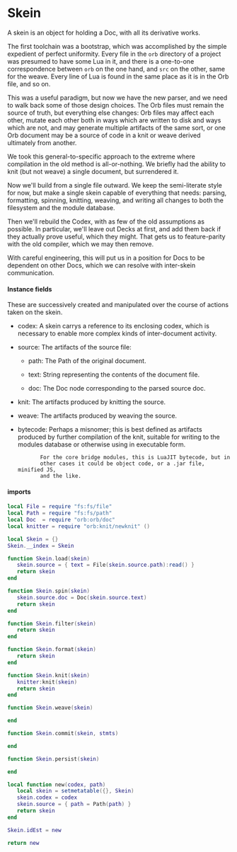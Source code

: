 # Skein


  A skein is an object for holding a Doc, with all its derivative works.


The first toolchain was a bootstrap, which was accomplished by the simple
expedient of perfect uniformity.  Every file in the ``orb`` directory of a
project was presumed to have some Lua in it, and there is a one-to-one
correspondence between ``orb`` on the one hand, and ``src`` on the other, same
for the weave.  Every line of Lua is found in the same place as it is in the
Orb file, and so on.


This was a useful paradigm, but now we have the new parser, and we need to
walk back some of those design choices.  The Orb files must remain the source
of truth, but everything else changes: Orb files may affect each other,
mutate each other both in ways which are written to disk and ways which are
not, and may generate multiple artifacts of the same sort, or one Orb document
may be a source of code in a knit or weave derived ultimately from another.


We took this general-to-specific approach to the extreme where compilation in
the old method is all-or-nothing.  We briefly had the ability to knit (but not
weave) a single document, but surrendered it.


Now we'll build from a single file outward.  We keep the semi-literate style
for now, but make a single skein capable of everything that needs: parsing,
formatting, spinning, knitting, weaving, and writing all changes to both the
filesystem and the module database.


Then we'll rebuild the Codex, with as few of the old assumptions as possible.
In particular, we'll leave out Decks at first, and add them back if they
actually prove useful, which they might.  That gets us to feature-parity with
the old compiler, which we may then remove.


With careful engineering, this will put us in a position for Docs to be
dependent on other Docs, which we can resolve with inter-skein communication.


#### Instance fields

These are successively created and manipulated over the course of actions
taken on the skein.


- codex:  A skein carrys a reference to its enclosing codex, which is
          necessary to enable more complex kinds of inter-document activity.


- source:  The artifacts of the source file:


  - path:  The Path of the original document.


  - text:  String representing the contents of the document file.


  - doc:   The Doc node corresponding to the parsed source doc.


- knit:   The artifacts produced by knitting the source.


- weave:  The artifacts produced by weaving the source.


- bytecode:  Perhaps a misnomer; this is best defined as artifacts produced by
             further compilation of the knit, suitable for writing to the
             modules database or otherwise using in executable form.


             For the core bridge modules, this is LuaJIT bytecode, but in
             other cases it could be object code, or a .jar file, minified JS,
             and the like.



#### imports

```lua
local File = require "fs:fs/file"
local Path = require "fs:fs/path"
local Doc  = require "orb:orb/doc"
local knitter = require "orb:knit/newknit" ()
```
```lua
local Skein = {}
Skein.__index = Skein
```
```lua
function Skein.load(skein)
   skein.source = { text = File(skein.source.path):read() }
   return skein
end
```
```lua
function Skein.spin(skein)
   skein.source.doc = Doc(skein.source.text)
   return skein
end
```
```lua
function Skein.filter(skein)
   return skein
end
```
```lua
function Skein.format(skein)
   return skein
end
```
```lua
function Skein.knit(skein)
   knitter:knit(skein)
   return skein
end
```
```lua
function Skein.weave(skein)

end
```
```lua
function Skein.commit(skein, stmts)

end
```
```lua
function Skein.persist(skein)

end
```
```lua
local function new(codex, path)
   local skein = setmetatable({}, Skein)
   skein.codex = codex
   skein.source = { path = Path(path) }
   return skein
end

Skein.idEst = new
```
```lua
return new
```
